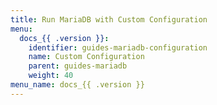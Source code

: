 ```yaml
---
title: Run MariaDB with Custom Configuration
menu:
  docs_{{ .version }}:
    identifier: guides-mariadb-configuration
    name: Custom Configuration
    parent: guides-mariadb
    weight: 40
menu_name: docs_{{ .version }}
---
```


